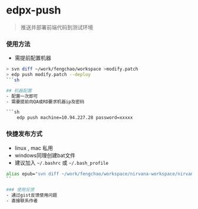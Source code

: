 edpx-push
=========
> 推送并部署前端代码到测试环境

### 使用方法
- 需提前配置机器

```sh
> svn diff ~/work/fengchao/workspace >modify.patch
> edp push modify.patch --deploy
```sh

## 机器配置
- 配置一次即可
- 需要提前向QA或RD要求机器ip及密码

```sh
    edp push machine=10.94.227.28 password=xxxxx 
```

### 快捷发布方式 
- linux , mac 私用
- windows同理创建bat文件
- 建议加入 `~/.bashrc` 或 `~/.bash_profile`

```sh
alias epub="svn diff ~/work/fengchao/workspace/nirvana-workspace/nirvana > ~/work/fengchao/workspace/modify.patch & edp push ~/work/fengchao/workspace/modify.patch --deploy"
``

### 使用反馈
- 通过gist反馈使用问题
- 直接联系作者